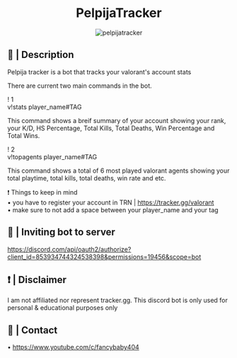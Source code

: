 <div align="center">
  <h1>PelpijaTracker</h1>
</div>

<p align="center">
  <img src="https://user-images.githubusercontent.com/53817791/122109066-8855e180-ce4f-11eb-947e-10a73147585d.jpg" alt="pelpijatracker"/>
</p>

## 📝 | Description
Pelpija tracker is a bot that tracks your valorant's account stats <br />

There are current two main commands in the bot.<br />

! 1 <br />
v!stats player_name#TAG<br />

This command shows a breif summary of your account showing your rank, your K/D, HS Percentage, Total Kills, Total Deaths, Win Percentage and Total Wins.<br />

! 2<br />
v!topagents player_name#TAG<br />

This command shows a total of 6 most played valorant agents showing your total playtime, total kills, total deaths, win rate and etc.<br />

❗ Things to keep in mind<br />
• you have to register your account in TRN | https://tracker.gg/valorant<br />
• make sure to not add a space between your player_name and your tag<br />

## 📂 | Inviting bot to server
https://discord.com/api/oauth2/authorize?client_id=853934744324538398&permissions=19456&scope=bot
## ❗ | Disclaimer
I am not affiliated nor represent tracker.gg. 
This discord bot is only used for personal & educational purposes only
## 👥 | Contact
• https://www.youtube.com/c/fancybaby404
